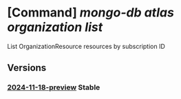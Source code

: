 # [Command] _mongo-db atlas organization list_

List OrganizationResource resources by subscription ID

## Versions

### [2024-11-18-preview](/Resources/mgmt-plane/L3N1YnNjcmlwdGlvbnMve30vcHJvdmlkZXJzL21vbmdvZGIuYXRsYXMvb3JnYW5pemF0aW9ucw==/2024-11-18-preview.xml) **Stable**

<!-- mgmt-plane /subscriptions/{}/providers/mongodb.atlas/organizations 2024-11-18-preview -->
<!-- mgmt-plane /subscriptions/{}/resourcegroups/{}/providers/mongodb.atlas/organizations 2024-11-18-preview -->
